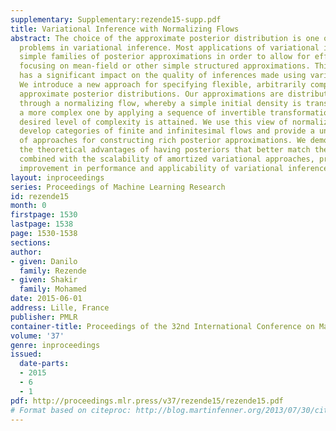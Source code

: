 ```yaml
---
supplementary: Supplementary:rezende15-supp.pdf
title: Variational Inference with Normalizing Flows
abstract: The choice of the approximate posterior distribution is one of the core
  problems in variational inference. Most applications of variational inference employ
  simple families of posterior approximations in order to allow for efficient inference,
  focusing on mean-field or other simple structured approximations. This restriction
  has a significant impact on the quality of inferences made using variational methods.
  We introduce a new approach for specifying flexible, arbitrarily complex and scalable
  approximate posterior distributions. Our approximations are distributions constructed
  through a normalizing flow, whereby a simple initial density is transformed into
  a more complex one by applying a sequence of invertible transformations until a
  desired level of complexity is attained. We use this view of normalizing flows to
  develop categories of finite and infinitesimal flows and provide a unified view
  of approaches for constructing rich posterior approximations. We demonstrate that
  the theoretical advantages of having posteriors that better match the true posterior,
  combined with the scalability of amortized variational approaches, provides a clear
  improvement in performance and applicability of variational inference.
layout: inproceedings
series: Proceedings of Machine Learning Research
id: rezende15
month: 0
firstpage: 1530
lastpage: 1538
page: 1530-1538
sections: 
author:
- given: Danilo
  family: Rezende
- given: Shakir
  family: Mohamed
date: 2015-06-01
address: Lille, France
publisher: PMLR
container-title: Proceedings of the 32nd International Conference on Machine Learning
volume: '37'
genre: inproceedings
issued:
  date-parts:
  - 2015
  - 6
  - 1
pdf: http://proceedings.mlr.press/v37/rezende15/rezende15.pdf
# Format based on citeproc: http://blog.martinfenner.org/2013/07/30/citeproc-yaml-for-bibliographies/
---
```

